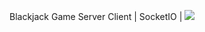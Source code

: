 Blackjack Game Server Client | SocketIO | [![](https://jitpack.io/v/bws9000/blackjack-socket-client.svg)](https://jitpack.io/#bws9000/blackjack-socket-client)

